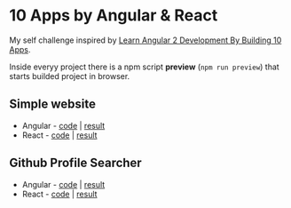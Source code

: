 # 10 Apps by Angular & React

My self challenge inspired by [Learn Angular 2 Development By Building 10 Apps](https://www.udemy.com/learn-angular-2-development-by-building-10-apps/learn/v4/overview).

Inside everyy project there is a npm script __preview__ (`npm run preview`) that starts builded project in browser.

## Simple website

- Angular - [code](01.simple_website/angular/src) | [result](01.simple_website/angular/dist)
- React - [code](01.simple_website/react_website/src) | [result](01.simple_website/react_website/build)

## Github Profile Searcher

- Angular - [code](02.github_searcher/angular/src) | [result](02.github_searcher/angular/dist)
- React - [code](02.github_searcher/reacct_guthub/src) | [result](02.github_searcher/angular/build)

